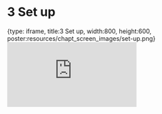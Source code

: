 # 3 Set up
 
{type: iframe, title:3 Set up, width:800, height:600, poster:resources/chapt_screen_images/set-up.png}
![](https://datatrail-jhu.github.io/python/no_toc/set-up.html)
 

 
